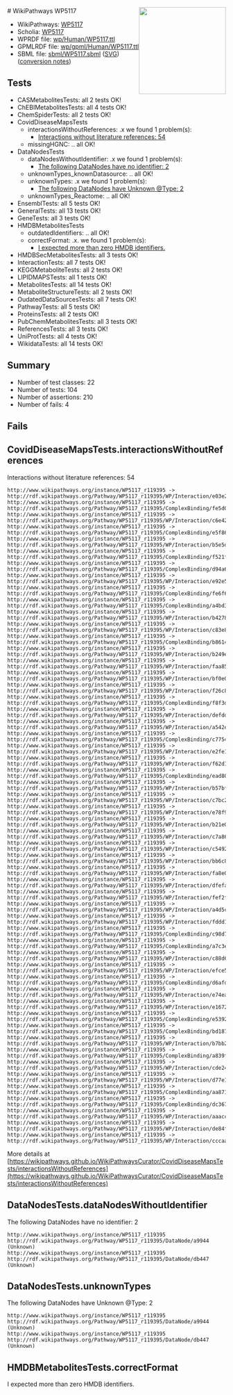 <img style="float: right; width: 200px" src="../logo.png" />
# WikiPathways WP5117

* WikiPathways: [WP5117](https://identifiers.org/wikipathways:WP5117)
* Scholia: [WP5117](https://scholia.toolforge.org/wikipathways/WP5117)
* WPRDF file: [wp/Human/WP5117.ttl](../wp/Human/WP5117.ttl)
* GPMLRDF file: [wp/gpml/Human/WP5117.ttl](../wp/gpml/Human/WP5117.ttl)
* SBML file: [sbml/WP5117.sbml](../sbml/WP5117.sbml) ([SVG](../sbml/WP5117.svg)) ([conversion notes](../sbml/WP5117.txt))

## Tests
* CASMetabolitesTests: all 2 tests OK!
* ChEBIMetabolitesTests: all 4 tests OK!
* ChemSpiderTests: all 2 tests OK!
* CovidDiseaseMapsTests
    * interactionsWithoutReferences: .x we found 1 problem(s):
        * [Interactions without literature references: 54](#9701cd61)
    * missingHGNC: .. all OK!
* DataNodesTests
    * dataNodesWithoutIdentifier: .x we found 1 problem(s):
        * [The following DataNodes have no identifier: 2](#d2d32fa1)
    * unknownTypes_knownDatasource: .. all OK!
    * unknownTypes: .x we found 1 problem(s):
        * [The following DataNodes have Unknown @Type: 2](#839973e0)
    * unknownTypes_Reactome: .. all OK!
* EnsemblTests: all 5 tests OK!
* GeneralTests: all 13 tests OK!
* GeneTests: all 3 tests OK!
* HMDBMetabolitesTests
    * outdatedIdentifiers: .. all OK!
    * correctFormat: .x. we found 1 problem(s):
        * [I expected more than zero HMDB identifiers.](#ad154c1e)
* HMDBSecMetabolitesTests: all 3 tests OK!
* InteractionTests: all 7 tests OK!
* KEGGMetaboliteTests: all 2 tests OK!
* LIPIDMAPSTests: all 1 tests OK!
* MetabolitesTests: all 14 tests OK!
* MetaboliteStructureTests: all 2 tests OK!
* OudatedDataSourcesTests: all 7 tests OK!
* PathwayTests: all 5 tests OK!
* ProteinsTests: all 2 tests OK!
* PubChemMetabolitesTests: all 3 tests OK!
* ReferencesTests: all 3 tests OK!
* UniProtTests: all 4 tests OK!
* WikidataTests: all 14 tests OK!


## Summary

* Number of test classes: 22
* Number of tests: 104
* Number of assertions: 210
* Number of fails: 4

## Fails

<a name="9701cd61" />

## CovidDiseaseMapsTests.interactionsWithoutReferences

Interactions without literature references: 54
```
http://www.wikipathways.org/instance/WP5117_r119395 -> http://rdf.wikipathways.org/Pathway/WP5117_r119395/WP/Interaction/e03e2
http://www.wikipathways.org/instance/WP5117_r119395 -> http://rdf.wikipathways.org/Pathway/WP5117_r119395/ComplexBinding/fe5d0
http://www.wikipathways.org/instance/WP5117_r119395 -> http://rdf.wikipathways.org/Pathway/WP5117_r119395/WP/Interaction/c6e42
http://www.wikipathways.org/instance/WP5117_r119395 -> http://rdf.wikipathways.org/Pathway/WP5117_r119395/ComplexBinding/e5f86
http://www.wikipathways.org/instance/WP5117_r119395 -> http://rdf.wikipathways.org/Pathway/WP5117_r119395/WP/Interaction/b5e5d
http://www.wikipathways.org/instance/WP5117_r119395 -> http://rdf.wikipathways.org/Pathway/WP5117_r119395/ComplexBinding/f521f
http://www.wikipathways.org/instance/WP5117_r119395 -> http://rdf.wikipathways.org/Pathway/WP5117_r119395/ComplexBinding/d94a6
http://www.wikipathways.org/instance/WP5117_r119395 -> http://rdf.wikipathways.org/Pathway/WP5117_r119395/WP/Interaction/e92e5
http://www.wikipathways.org/instance/WP5117_r119395 -> http://rdf.wikipathways.org/Pathway/WP5117_r119395/ComplexBinding/fe6f6
http://www.wikipathways.org/instance/WP5117_r119395 -> http://rdf.wikipathways.org/Pathway/WP5117_r119395/ComplexBinding/a4bd3
http://www.wikipathways.org/instance/WP5117_r119395 -> http://rdf.wikipathways.org/Pathway/WP5117_r119395/WP/Interaction/b4278
http://www.wikipathways.org/instance/WP5117_r119395 -> http://rdf.wikipathways.org/Pathway/WP5117_r119395/WP/Interaction/c83e8
http://www.wikipathways.org/instance/WP5117_r119395 -> http://rdf.wikipathways.org/Pathway/WP5117_r119395/ComplexBinding/b8614
http://www.wikipathways.org/instance/WP5117_r119395 -> http://rdf.wikipathways.org/Pathway/WP5117_r119395/WP/Interaction/b249e
http://www.wikipathways.org/instance/WP5117_r119395 -> http://rdf.wikipathways.org/Pathway/WP5117_r119395/WP/Interaction/faa85
http://www.wikipathways.org/instance/WP5117_r119395 -> http://rdf.wikipathways.org/Pathway/WP5117_r119395/WP/Interaction/bf0e0
http://www.wikipathways.org/instance/WP5117_r119395 -> http://rdf.wikipathways.org/Pathway/WP5117_r119395/WP/Interaction/f26c8
http://www.wikipathways.org/instance/WP5117_r119395 -> http://rdf.wikipathways.org/Pathway/WP5117_r119395/ComplexBinding/f8f3d
http://www.wikipathways.org/instance/WP5117_r119395 -> http://rdf.wikipathways.org/Pathway/WP5117_r119395/WP/Interaction/defdd
http://www.wikipathways.org/instance/WP5117_r119395 -> http://rdf.wikipathways.org/Pathway/WP5117_r119395/WP/Interaction/a542e
http://www.wikipathways.org/instance/WP5117_r119395 -> http://rdf.wikipathways.org/Pathway/WP5117_r119395/ComplexBinding/c7754
http://www.wikipathways.org/instance/WP5117_r119395 -> http://rdf.wikipathways.org/Pathway/WP5117_r119395/WP/Interaction/e2fe1
http://www.wikipathways.org/instance/WP5117_r119395 -> http://rdf.wikipathways.org/Pathway/WP5117_r119395/WP/Interaction/f62d1
http://www.wikipathways.org/instance/WP5117_r119395 -> http://rdf.wikipathways.org/Pathway/WP5117_r119395/ComplexBinding/ead80
http://www.wikipathways.org/instance/WP5117_r119395 -> http://rdf.wikipathways.org/Pathway/WP5117_r119395/WP/Interaction/b57bf
http://www.wikipathways.org/instance/WP5117_r119395 -> http://rdf.wikipathways.org/Pathway/WP5117_r119395/WP/Interaction/c7bc2
http://www.wikipathways.org/instance/WP5117_r119395 -> http://rdf.wikipathways.org/Pathway/WP5117_r119395/WP/Interaction/e78f9
http://www.wikipathways.org/instance/WP5117_r119395 -> http://rdf.wikipathways.org/Pathway/WP5117_r119395/WP/Interaction/b21e0
http://www.wikipathways.org/instance/WP5117_r119395 -> http://rdf.wikipathways.org/Pathway/WP5117_r119395/WP/Interaction/c7a86
http://www.wikipathways.org/instance/WP5117_r119395 -> http://rdf.wikipathways.org/Pathway/WP5117_r119395/WP/Interaction/c5492
http://www.wikipathways.org/instance/WP5117_r119395 -> http://rdf.wikipathways.org/Pathway/WP5117_r119395/WP/Interaction/bb6c8
http://www.wikipathways.org/instance/WP5117_r119395 -> http://rdf.wikipathways.org/Pathway/WP5117_r119395/WP/Interaction/fa8e0
http://www.wikipathways.org/instance/WP5117_r119395 -> http://rdf.wikipathways.org/Pathway/WP5117_r119395/WP/Interaction/dfefa
http://www.wikipathways.org/instance/WP5117_r119395 -> http://rdf.wikipathways.org/Pathway/WP5117_r119395/WP/Interaction/fef2f
http://www.wikipathways.org/instance/WP5117_r119395 -> http://rdf.wikipathways.org/Pathway/WP5117_r119395/WP/Interaction/a4d5c
http://www.wikipathways.org/instance/WP5117_r119395 -> http://rdf.wikipathways.org/Pathway/WP5117_r119395/WP/Interaction/fddd1
http://www.wikipathways.org/instance/WP5117_r119395 -> http://rdf.wikipathways.org/Pathway/WP5117_r119395/ComplexBinding/c98d7
http://www.wikipathways.org/instance/WP5117_r119395 -> http://rdf.wikipathways.org/Pathway/WP5117_r119395/ComplexBinding/a7c3e
http://www.wikipathways.org/instance/WP5117_r119395 -> http://rdf.wikipathways.org/Pathway/WP5117_r119395/WP/Interaction/c88d6
http://www.wikipathways.org/instance/WP5117_r119395 -> http://rdf.wikipathways.org/Pathway/WP5117_r119395/WP/Interaction/efce5
http://www.wikipathways.org/instance/WP5117_r119395 -> http://rdf.wikipathways.org/Pathway/WP5117_r119395/ComplexBinding/d6afd
http://www.wikipathways.org/instance/WP5117_r119395 -> http://rdf.wikipathways.org/Pathway/WP5117_r119395/WP/Interaction/e74ea
http://www.wikipathways.org/instance/WP5117_r119395 -> http://rdf.wikipathways.org/Pathway/WP5117_r119395/WP/Interaction/e1672
http://www.wikipathways.org/instance/WP5117_r119395 -> http://rdf.wikipathways.org/Pathway/WP5117_r119395/ComplexBinding/e5392
http://www.wikipathways.org/instance/WP5117_r119395 -> http://rdf.wikipathways.org/Pathway/WP5117_r119395/ComplexBinding/bd187
http://www.wikipathways.org/instance/WP5117_r119395 -> http://rdf.wikipathways.org/Pathway/WP5117_r119395/WP/Interaction/b7bb2
http://www.wikipathways.org/instance/WP5117_r119395 -> http://rdf.wikipathways.org/Pathway/WP5117_r119395/ComplexBinding/a839f
http://www.wikipathways.org/instance/WP5117_r119395 -> http://rdf.wikipathways.org/Pathway/WP5117_r119395/WP/Interaction/cde24
http://www.wikipathways.org/instance/WP5117_r119395 -> http://rdf.wikipathways.org/Pathway/WP5117_r119395/WP/Interaction/d77e1
http://www.wikipathways.org/instance/WP5117_r119395 -> http://rdf.wikipathways.org/Pathway/WP5117_r119395/ComplexBinding/aa871
http://www.wikipathways.org/instance/WP5117_r119395 -> http://rdf.wikipathways.org/Pathway/WP5117_r119395/ComplexBinding/dc367
http://www.wikipathways.org/instance/WP5117_r119395 -> http://rdf.wikipathways.org/Pathway/WP5117_r119395/WP/Interaction/aaacc
http://www.wikipathways.org/instance/WP5117_r119395 -> http://rdf.wikipathways.org/Pathway/WP5117_r119395/WP/Interaction/de84f
http://www.wikipathways.org/instance/WP5117_r119395 -> http://rdf.wikipathways.org/Pathway/WP5117_r119395/WP/Interaction/cccaa
```

More details at [https://wikipathways.github.io/WikiPathwaysCurator/CovidDiseaseMapsTests/interactionsWithoutReferences](https://wikipathways.github.io/WikiPathwaysCurator/CovidDiseaseMapsTests/interactionsWithoutReferences)

<a name="d2d32fa1" />

## DataNodesTests.dataNodesWithoutIdentifier

The following DataNodes have no identifier: 2
```
http://www.wikipathways.org/instance/WP5117_r119395 http://rdf.wikipathways.org/Pathway/WP5117_r119395/DataNode/a9944 (Unknown)
http://www.wikipathways.org/instance/WP5117_r119395 http://rdf.wikipathways.org/Pathway/WP5117_r119395/DataNode/db447 (Unknown)
```

<a name="839973e0" />

## DataNodesTests.unknownTypes

The following DataNodes have Unknown @Type: 2
```
http://www.wikipathways.org/instance/WP5117_r119395 http://rdf.wikipathways.org/Pathway/WP5117_r119395/DataNode/a9944 (Unknown)
http://www.wikipathways.org/instance/WP5117_r119395 http://rdf.wikipathways.org/Pathway/WP5117_r119395/DataNode/db447 (Unknown)
```

<a name="ad154c1e" />

## HMDBMetabolitesTests.correctFormat

I expected more than zero HMDB identifiers.
